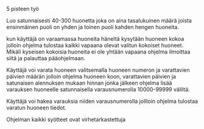 5 pisteen työ

Luo satunnaisesti 40-300 huonetta joka on aina tasalukuinen määrä joista ensinmäinen puoli on yhden ja toinen puoli kahden hengen huoneita.

kun käyttäjä on varaamassa huoneita häneltä kysytään huoneen kokoa jolloin ohjelma tulostaa kaikki vapaana olevat valitun kokoiset huoneet. 
Mikäli kyseisen kokoisia huoneita ei ole yhtään vapaana ohjelma ilmoittaa siitä ja palauttaa pääohjelmaan.

Käyttäjä voi varata huoneen valitsemalla huoneen numeron ja varattavien päivien määrän jolloin ohjelma huoneen koon, varattavien päivien ja 
satunaisen alennuksen mukaan hinnan jonka jälkeen ohjelma lisää varauksen huoneelle satunnaisella varausnumerolla 10000-99999 väliltä.

Käyttäjä voi hakea varauksia niiden varausnumerolla jollloin ohjelma tulostaa varatun huoneen tiedot.

Ohjelman kaikki syötteet ovat virhetarkastettuja
